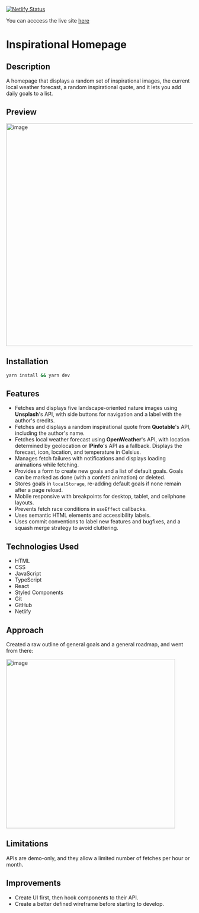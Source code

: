 [![Netlify Status](https://api.netlify.com/api/v1/badges/88349ec2-788e-4e58-a5de-5208a3d06758/deploy-status)](https://app.netlify.com/sites/mikempala-inspirational-homepage/deploys)

You can acccess the live site [here](https://mikempala-inspirational-homepage.netlify.app/)

# Inspirational Homepage

## Description
A homepage that displays a random set of inspirational images, the current local weather forecast, a random inspirational quote, and it lets you add daily goals to a list.

## Preview
<img width="600" alt="image" src="https://github.com/mikempala/inspirational-homepage/assets/16872893/d432d81a-fbfe-4299-9aea-4be79e1628a0">


## Installation
```bash
yarn install && yarn dev
```

## Features
* Fetches and displays five landscape-oriented nature images using **Unsplash**'s API, with side buttons for navigation and a label with the author's credits.
* Fetches and displays a random inspirational quote from **Quotable**'s API, including the author's name.
* Fetches local weather forecast using **OpenWeather**'s API, with location determined by geolocation or **IPinfo**'s API as a fallback. Displays the forecast, icon, location, and temperature in Celsius.
* Manages fetch failures with notifications and displays loading animations while fetching.
* Provides a form to create new goals and a list of default goals. Goals can be marked as done (with a confetti animation) or deleted.
* Stores goals in `localStorage`, re-adding default goals if none remain after a page reload.
* Mobile responsive with breakpoints for desktop, tablet, and cellphone layouts.
* Prevents fetch race conditions in `useEffect` callbacks.
* Uses semantic HTML elements and accessibility labels.
* Uses commit conventions to label new features and bugfixes, and a squash merge strategy to avoid cluttering.

## Technologies Used
* HTML
* CSS
* JavaScript
* TypeScript
* React
* Styled Components
* Git
* GitHub
* Netlify

## Approach
Created a raw outline of general goals and a general roadmap, and went from there:

<img width="456" alt="image" src="https://github.com/mikempala/inspirational-homepage/assets/16872893/43ac28c3-12e1-448e-9a3a-6b777b57d5ee">


## Limitations
APIs are demo-only, and they allow a limited number of fetches per hour or month.

## Improvements
* Create UI first, then hook components to their API.
* Create a better defined wireframe before starting to develop.
